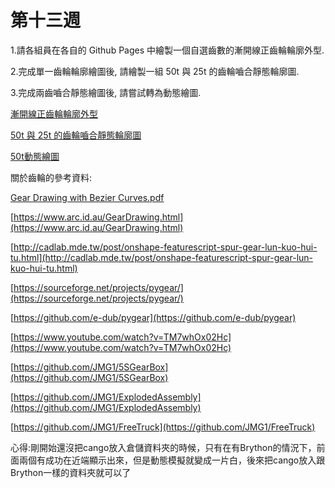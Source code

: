 
# 第十三週

1.請各組員在各自的 Github Pages 中繪製一個自選齒數的漸開線正齒輪輪廓外型.

2.完成單一齒輪輪廓繪圖後, 請繪製一組 50t 與 25t 的齒輪嚙合靜態輪廓圖.

3.完成兩齒嚙合靜態繪圖後, 請嘗試轉為動態繪圖.

[漸開線正齒輪輪廓外型](https://s40523146.github.io/cd2018/blog/jian-kai-xian-zheng-chi-lun-lun-kuo-wai-xing.html)

[50t 與 25t 的齒輪嚙合靜態輪廓圖](https://s40523146.github.io/cd2018/blog/50t-yu-25t-de-chi-lun-nie-he-jing-tai-lun-kuo-tu.html)

[50t動態繪圖](https://s40523146.github.io/cd2018/blog/dong-tai-hui-tu.html)

關於齒輪的參考資料:

[Gear Drawing with Bezier Curves.pdf](https://github.com/mdecourse/cd2018/files/2022843/Gear.Drawing.with.Bezier.Curves.pdf)

[https://www.arc.id.au/GearDrawing.html](https://www.arc.id.au/GearDrawing.html)

[http://cadlab.mde.tw/post/onshape-featurescript-spur-gear-lun-kuo-hui-tu.html](http://cadlab.mde.tw/post/onshape-featurescript-spur-gear-lun-kuo-hui-tu.html)

[https://sourceforge.net/projects/pygear/](https://sourceforge.net/projects/pygear/)

[https://github.com/e-dub/pygear](https://github.com/e-dub/pygear)

[https://www.youtube.com/watch?v=TM7whOx02Hc](https://www.youtube.com/watch?v=TM7whOx02Hc)

[https://github.com/JMG1/5SGearBox](https://github.com/JMG1/5SGearBox)

[https://github.com/JMG1/ExplodedAssembly](https://github.com/JMG1/ExplodedAssembly)

[https://github.com/JMG1/FreeTruck](https://github.com/JMG1/FreeTruck)

心得:剛開始還沒把cango放入倉儲資料夾的時候，只有在有Brython的情況下，前面兩個有成功在近端顯示出來，但是動態模擬就變成一片白，後來把cango放入跟Brython一樣的資料夾就可以了

